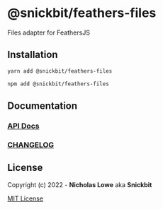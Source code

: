 # @snickbit/feathers-files

<!--START_SECTION:readmes-description-->

Files adapter for FeathersJS

<!--END_SECTION:readmes-description-->

## Installation

```bash
yarn add @snickbit/feathers-files
```

```bash
npm add @snickbit/feathers-files
```

## Documentation

### [API Docs](https://github.com/snickbit/feathers/blob/main/packages/feathers-files/README.md)

### [CHANGELOG](https://github.com/snickbit/feathers/blob/main/packages/feathers-files/CHANGELOG.md)

## License

Copyright (c) 2022 - **Nicholas Lowe** aka **Snickbit**

[MIT License](https://github.com/snickbit/feathers/blob/main/LICENSE)
